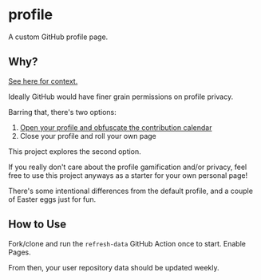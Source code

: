 # profile

A custom GitHub profile page.

## Why?

[See here for context.](https://github.com/orgs/community/discussions/4098)

Ideally GitHub would have finer grain permissions on profile privacy.

Barring that, there's two options:
1. [Open your profile and obfuscate the contribution calendar](https://github.com/orgs/community/discussions/4098#discussioncomment-7731437)
2. Close your profile and roll your own page

This project explores the second option.

If you really don't care about the profile gamification and/or privacy, feel free to use this project anyways as a starter for your own personal page!

There's some intentional differences from the default profile, and a couple of Easter eggs just for fun.

## How to Use

Fork/clone and run the `refresh-data` GitHub Action once to start. Enable Pages.

From then, your user repository data should be updated weekly.
